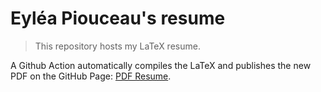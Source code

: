 # Eyléa Piouceau's resume

> This repository hosts my LaTeX resume.

A Github Action automatically compiles the LaTeX and publishes the new PDF on the GitHub Page: [PDF Resume](https://eylea-piouceau.github.io/resume).
